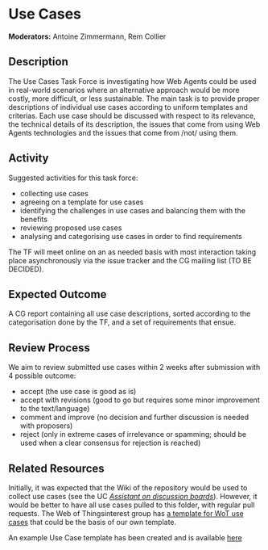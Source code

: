 # Use Cases

**Moderators:** Antoine Zimmermann, Rem Collier

## Description

The Use Cases Task Force is investigating how Web Agents could be used in real-world scenarios where an alternative approach would be more costly, more difficult, or less sustainable.
The main task is to provide proper descriptions of individual use cases according to uniform templates and criterias. Each use case should be discussed with respect to its relevance, the technical details of its description, the issues that come from using Web Agents technologies and the issues that come from /not/ using them.

## Activity

Suggested activities for this task force:
- collecting use cases
- agreeing on a template for use cases
- identifying the challenges in use cases and balancing them with the benefits
- reviewing proposed use cases
- analysing and categorising use cases in order to find requirements

The TF will meet online on an as needed basis with most interaction taking place asynchronously via the issue tracker and the CG mailing list (TO BE DECIDED).

## Expected Outcome

A CG report containing all use case descriptions, sorted according to the categorisation done by the TF, and a set of requirements that ensue.

## Review Process

We aim to review submitted use cases within 2 weeks after submission with 4 possible outcome:
- accept (the use case is good as is)
- accept with revisions (good to go but requires some minor improvement to the text/language)
- comment and improve (no decision and further discussion is needed with proposers)
- reject (only in extreme cases of irrelevance or spamming; should be used when a clear consensus for rejection is reached)

## Related Resources

Initially, it was expected that the Wiki of the repository would be used to collect use cases (see the UC *[Assistant on discussion boards](https://github.com/w3c-cg/webagents/wiki/Use-cases-for-Autonomous-Web-Agents)*). However, it would be better to have all use cases pulled to this folder, with regular pull requests.
The Web of Thingsinterest group has [a template for WoT use cases](https://github.com/w3c/wot-usecases/blob/main/USE-CASES/use-case-template.md) that could be the basis of our own template.

An example Use Case template has been created and is available [here](../../.github/ISSUE_TEMPLATE/use_case.md)
